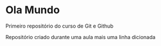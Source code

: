 # Ola Mundo
 Primeiro repositório do curso de Git e Github

Repositório criado durante uma aula
mais uma linha dicionada
